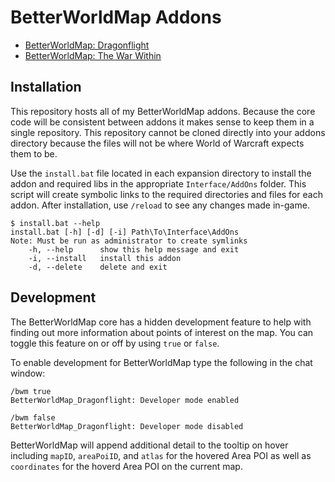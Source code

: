 # BetterWorldMap Addons
- [BetterWorldMap: Dragonflight](https://www.curseforge.com/wow/addons/betterworldmap-dragonflight)
- [BetterWorldMap: The War Within](https://www.curseforge.com/wow/addons/betterworldmap-the-war-within)

## Installation
This repository hosts all of my BetterWorldMap addons. Because the core code will be consistent between addons it makes sense to keep them in a single repository. This repository cannot be cloned directly into your addons directory because the files will not be where World of Warcraft expects them to be.

Use the `install.bat` file located in each expansion directory to install the addon and required libs in the appropriate `Interface/AddOns` folder. This script will create symbolic links to the required directories and files for each addon. After installation, use `/reload` to see any changes made in-game.

```
$ install.bat --help
install.bat [-h] [-d] [-i] Path\To\Interface\AddOns
Note: Must be run as administrator to create symlinks
    -h, --help      show this help message and exit
    -i, --install   install this addon
    -d, --delete    delete and exit
```

## Development
The BetterWorldMap core has a hidden development feature to help with finding out more information about points of interest on the map. You can toggle this feature on or off by using `true` or `false`.

To enable development for BetterWorldMap type the following in the chat window:
```
/bwm true
BetterWorldMap_Dragonflight: Developer mode enabled

/bwm false
BetterWorldMap_Dragonflight: Developer mode disabled
```
BetterWorldMap will append additional detail to the tooltip on hover including `mapID`, `areaPoiID`, and `atlas` for the hovered Area POI as well as `coordinates` for the hoverd Area POI on the current map.
